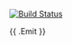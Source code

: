 [![Build Status](https://travis-ci.org/andrewstuart/vtls.svg?branch=master)](https://travis-ci.org/andrewstuart/vtls)

{{ .Emit }}
